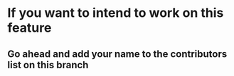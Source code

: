 # If you want to intend to work on this feature

## Go ahead and add your name to the contributors list on this branch
